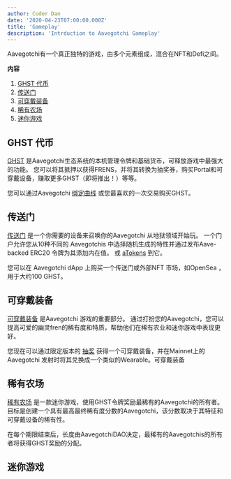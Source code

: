 ```yaml
---
author: Coder Dan
date: '2020-04-23T07:00:00.000Z'
title: 'Gameplay'
description: 'Intrduction to Aavegotchi Gameplay'
---
```


Aavegotchi有一个真正独特的游戏，由多个元素组成，混合在NFT和Defi之间。

<div class="contentsBox">

**内容**

<ol>
<li><a href=#ghst-token>GHST 代币</a></li>
<li><a href=#portals>传送门</a></li>
<li><a href=#wearables>可穿戴装备</a></li>
<li><a href=#rarity-farming>稀有农场</a></li>
<li><a href=#minigames>迷你游戏</a></li>
</ol>

</div>

## GHST 代币

[GHST](https://wiki.aavegotchi.com/en/ghst) 是Aavegotchi生态系统的本机管理令牌和基础货币，可释放游戏中最强大的功能。 您可以将其抵押以获得FRENS，并将其转换为抽奖券，购买Portal和可穿戴设备，赚取更多GHST（即将推出！）等等。

您可以通过Aavegotchi [绑定曲线](https://wiki.aavegotchi.com/en/curve) 或您最喜欢的一次交易购买GHST。

## 传送门

[传送门](https://wiki.aavegotchi.com/en/portals) 是一个你需要的设备来召唤你的Aavegotchi 从地狱领域开始玩。 一个门户允许您从10种不同的 Aavegotchis 中选择随机生成的特性并通过发布Aave-backed ERC20 令牌为其添加内在值。 或 [aTokens](https://wiki.aavegotchi.com/en/atokens) 到它。

您可以在 Aavegotchi dApp 上购买一个传送门或外部NFT 市场，如OpenSea ，用于大约100 GHST。

## 可穿戴装备

[可穿戴装备](https://wiki.aavegotchi.com/en/wearables) 是Aavegotchi 游戏的重要部分。 通过打扮您的Aavegotchi，您可以提高可爱的幽灵fren的稀有度和特质，帮助他们在稀有农业和迷你游戏中表现更好。

您现在可以通过限定版本的 [抽奖](https://aavegotchi.medium.com/aavegotchi-raffles-a-frenly-guide-66f624c9bc60) 获得一个可穿戴装备，并在Mainnet上的 Aavegotchi 发射时将其兑换成一个类似的Wearable。可穿戴装备

## 稀有农场

[稀有农场](https://wiki.aavegotchi.com/en/rarity-farming#final-rarity-score) 是一款迷你游戏，使用GHST令牌奖励最稀有的Aavegotchi的所有者。 目标是创建一个具有最高最终稀有度分数的Aavegotchi，该分数取决于其特征和可穿戴设备的稀有性。

在每个期限结束后，长度由AavegotchiDAO决定，最稀有的Aavegotchis的所有者将获得GHST奖励的分配。

## 迷你游戏
